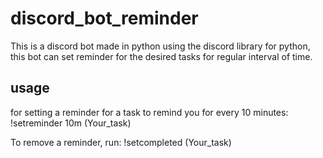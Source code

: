 # discord_bot_reminder

This is a discord bot made in python using the discord library for python, this bot can set reminder for the desired tasks for regular interval of time.

## usage
for setting a reminder for a task to remind you for every 10 minutes:
!setreminder 10m (Your_task)

To remove a reminder, run:
!setcompleted (Your_task)

